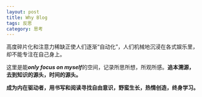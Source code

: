 ```yaml
---
layout: post
title: Why Blog
tags: 反思
category: 思考
---
```

高度碎片化和注意力稀缺正使人们逐渐“自动化”，人们机械地沉浸在各式娱乐里，却不能专注在自己身上。

这里是能***only focus on myself***的空间，记录所思所想，所观所感。**追本溯源，去到知识的源头，时间的源头。**

**成为内在驱动者，用书写和阅读寻找自由意识，野蛮生长，热情创造，终身学习。**

